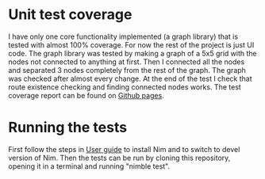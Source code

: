 # Unit test coverage
I have only one core functionality implemented (a graph library) that is tested with almost 100% coverage. For now the rest of the project is just UI code. The graph library was tested by making a graph of a 5x5 grid with
the nodes not connected to anything at first. Then I connected all the nodes and separated 3 nodes completely from the rest of the graph. The graph was checked after almost every change. At the end of the test I check that
route existence checking and finding connected nodes works. The test coverage report can be found on [Github pages](https://cloudperry.github.io/the-witness-puzzle-maker/coverage/index.html).

# Running the tests
First follow the steps in [User guide](docs/user_guide.md) to install Nim and to switch to devel version of Nim. Then the tests can be run by cloning this repository, opening it in a terminal and running "nimble test".
